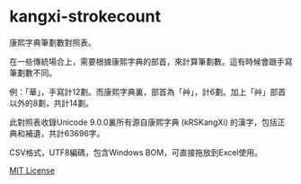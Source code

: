 # kangxi-strokecount

康熙字典筆劃數對照表。

在一些傳統場合上，需要根據康熙字典的部首，來計算筆劃數。這有時候會跟手寫筆劃數不同。

例：「華」，手寫計12劃。而康熙字典裏，部首為「艸」，計6劃。加上「艸」部首以外的8劃，共計14劃。

此對照表收錄Unicode 9.0.0裏所有源自康熙字典 (kRSKangXi) 的漢字，包括正典和補遺，共計63696字。

CSV格式，UTF8編碼，包含Windows BOM，可直接拖放到Excel使用。

[MIT License](https://github.com/breezyreeds/kangxi-strokecount/blob/master/LICENSE)